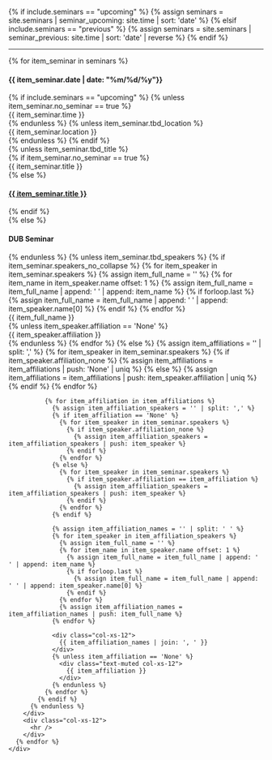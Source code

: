 {% if include.seminars == "upcoming" %}
  {% assign seminars = site.seminars | seminar_upcoming: site.time | sort: 'date' %}
{% elsif include.seminars == "previous" %}
  {% assign seminars = site.seminars | seminar_previous: site.time | sort: 'date' | reverse %}
{% endif %}

<html>
  <section>
    <div class="row">
        <div class="col-xs-12">
          <hr />
        </div>
      {% for item_seminar in seminars %}
        <div class="col-md-3">
          <div class="col-xs-12">
            <h4 class="tableheading">
              {{ item_seminar.date | date: "%m/%d/%y"}}
            </h4>
          </div>
          {% if include.seminars == "upcoming" %}
            {% unless item_seminar.no_seminar == true %}
              <div class="col-xs-12">
                {{ item_seminar.time }}
              </div>
            {% endunless %}
            {% unless item_seminar.tbd_location %}
              <div class="col-xs-12">
                {{ item_seminar.location }}
              </div>
            {% endunless %}
          {% endif %}
        </div>
        <div class="col-md-9">
          {% unless item_seminar.tbd_title %}
            <div class="col-xs-12">
              {% if item_seminar.no_seminar == true %}
                <div class="tableheading text-muted no-seminar">
                  {{ item_seminar.title }}
                </div>
              {% else %}
                <h4 class="tableheading">
                  <a href="{{ item_seminar.url }}">{{ item_seminar.title }}</a>
                </h4>
              {% endif %}
            </div>
          {% else %}
            <div class="col-xs-12">
              <h4 class="tableheading">DUB Seminar</h4>
            </div>
          {% endunless %}
          {% unless item_seminar.tbd_speakers %}
            {% if item_seminar.speakers_no_collapse %}
              {% for item_speaker in item_seminar.speakers %}
                {% assign item_full_name = '' %}
                {% for item_name in item_speaker.name offset: 1 %}
                  {% assign item_full_name = item_full_name | append: ' ' | append: item_name %}
                  {% if forloop.last %}
                    {% assign item_full_name = item_full_name | append: ' ' | append: item_speaker.name[0] %}
                  {% endif %}
                {% endfor %}
                <div class="col-xs-12">
                  {{ item_full_name }}
                </div>
                {% unless item_speaker.affiliation == 'None' %}
                  <div class="text-muted col-xs-12">
                    {{ item_speaker.affiliation }}
                  </div>
                {% endunless %}
              {% endfor %}
            {% else %}
              {% assign item_affiliations = '' | split: ',' %}
              {% for item_speaker in item_seminar.speakers %}
                {% if item_speaker.affiliation_none %}
                  {% assign item_affiliations = item_affiliations | push: 'None' | uniq %}
                {% else %}
                  {% assign item_affiliations = item_affiliations | push: item_speaker.affiliation | uniq %}
                {% endif %}
              {% endfor %}
            
              {% for item_affiliation in item_affiliations %}
                {% assign item_affiliation_speakers = '' | split: ',' %}
                {% if item_affiliation == 'None' %}
                  {% for item_speaker in item_seminar.speakers %}
                    {% if item_speaker.affiliation_none %}
                      {% assign item_affiliation_speakers = item_affiliation_speakers | push: item_speaker %}
                    {% endif %}
                  {% endfor %}
                {% else %}
                  {% for item_speaker in item_seminar.speakers %}
                    {% if item_speaker.affiliation == item_affiliation %}
                      {% assign item_affiliation_speakers = item_affiliation_speakers | push: item_speaker %}
                    {% endif %}
                  {% endfor %}
                {% endif %}

                {% assign item_affiliation_names = '' | split: ' ' %}
                {% for item_speaker in item_affiliation_speakers %}
                  {% assign item_full_name = '' %}
                  {% for item_name in item_speaker.name offset: 1 %}
                    {% assign item_full_name = item_full_name | append: ' ' | append: item_name %}
                    {% if forloop.last %}
                      {% assign item_full_name = item_full_name | append: ' ' | append: item_speaker.name[0] %}
                    {% endif %}
                  {% endfor %}
                  {% assign item_affiliation_names = item_affiliation_names | push: item_full_name %}
                {% endfor %}
              
                <div class="col-xs-12">
                  {{ item_affiliation_names | join: ', ' }}
                </div>
                {% unless item_affiliation == 'None' %}
                  <div class="text-muted col-xs-12">
                    {{ item_affiliation }}
                  </div>
                {% endunless %}
              {% endfor %}
            {% endif %}
          {% endunless %}
        </div>
        <div class="col-xs-12">
          <hr />
        </div>
      {% endfor %}
    </div>
  </section>
</html>
